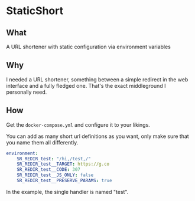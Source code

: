 # StaticShort

## What

A URL shortener with static configuration via environment variables

## Why

I needed a URL shortener, something between a simple redirect in the web interface and a fully fledged one. That's the exact middleground I personally need.


## How
Get the `docker-compose.yml` and configure it to your likings.

You can add as many short url definitions as you want, only make sure that you name them all differently.
```yaml
environment:
    SR_REDIR_test: "/hi,/test,/"
    SR_REDIR_test__TARGET: https://g.co
    SR_REDIR_test__CODE: 307
    SR_REDIR_test__JS_ONLY: false
    SR_REDIR_test__PRESERVE_PARAMS: true
```

In the example, the single handler is named "test".